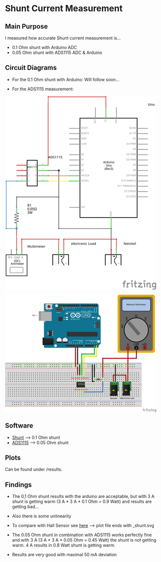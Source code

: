 # Shunt Current Measurement

##  Main Purpose

I measured how accurate Shunt current measurement is...

- 0.1 Ohm shunt with Arduino ADC
- 0.05 Ohm shunt with ADS1115 ADC & Arduino

## Circuit Diagrams

- For the 0.1 Ohm shunt with Arduino: Will follow soon...

- For the ADS1115 measurement:

![Circuit Diagram](ADS_Shunt_Schaltplan.png)

![Breadboard](ADS_Shunt_Steckplatine.png)

## Software

- [Shunt](https://github.com/PaulusElektrus/Uno_Shunt) --> 0.1 Ohm shunt
- [ADS1115](https://github.com/PaulusElektrus/Arduino_and_ADS1115) --> 0.05 Ohm shunt

## Plots

Can be found under /results.

## Findings

- The 0,1 Ohm shunt results with the arduino are acceptable, but with 3 A shunt is getting warm (3 A * 3 A * 0.1 Ohm = 0.9 Watt) and results are getting bad...
- Also there is some unlinearity
- To compare with Hall Sensor see [here](https://github.com/PaulusElektrus/MA-Plots/tree/main/Hall_Sensor/results) --> plot file ends with _shunt.svg

- The 0.05 Ohm shunt in combination with ADS1115 works perfectly fine and with 3 A (3 A * 3 A * 0.05 Ohm = 0.45 Watt) the shunt is not getting warm. 4 A results in 0.8 Watt shunt is getting warm.
- Results are very good with maximal 50 mA deviation